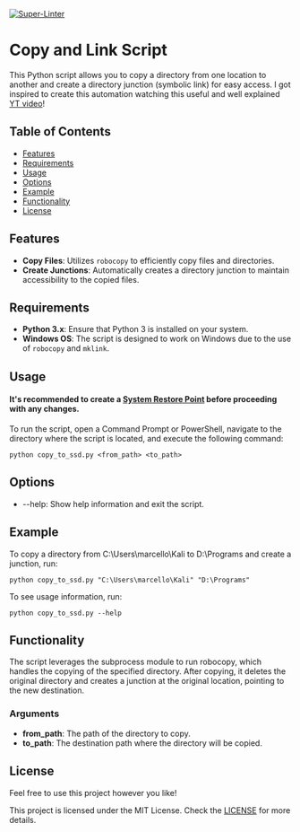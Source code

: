 [![Super-Linter](https://github.com/Pramsh/CopyLinkToSSD/actions/workflows/superlinter.yml/badge.svg)](https://github.com/marketplace/actions/super-linter)

# Copy and Link Script

This Python script allows you to copy a directory from one location to another and create a directory junction (symbolic link) for easy access. I got inspired to create this automation watching this useful and well explained [YT video](https://www.youtube.com/watch?v=QeKRJCv3Rpw)! 

## Table of Contents

- [Features](#features)
- [Requirements](#requirements)
- [Usage](#usage)
- [Options](#options)
- [Example](#example)
- [Functionality](#functionality)
- [License](#license)

## Features

- **Copy Files**: Utilizes `robocopy` to efficiently copy files and directories.
- **Create Junctions**: Automatically creates a directory junction to maintain accessibility to the copied files.

## Requirements

- **Python 3.x**: Ensure that Python 3 is installed on your system.
- **Windows OS**: The script is designed to work on Windows due to the use of `robocopy` and `mklink`.

## Usage
#### It's recommended to create a [System Restore Point](https://www.windowscentral.com/how-use-system-restore-windows-11#create_restore_point_windows11) before proceeding with any changes.
To run the script, open a Command Prompt or PowerShell, navigate to the directory where the script is located, and execute the following command:

```python copy_to_ssd.py <from_path> <to_path>```

## Options

- --help: Show help information and exit the script.

## Example

To copy a directory from C:\Users\marcello\Kali to D:\Programs and create a junction, run:

```python copy_to_ssd.py "C:\Users\marcello\Kali" "D:\Programs"```

To see usage information, run:

```python copy_to_ssd.py --help```

## Functionality

The script leverages the subprocess module to run robocopy, which handles the copying of the specified directory. After copying, it deletes the original directory and creates a junction at the original location, pointing to the new destination.

### Arguments

- **from_path**: The path of the directory to copy.
- **to_path**: The destination path where the directory will be copied.

## License

Feel free to use this project however you like!

This project is licensed under the MIT License. Check the [LICENSE](https://opensource.org/licenses/MIT) for more details.

